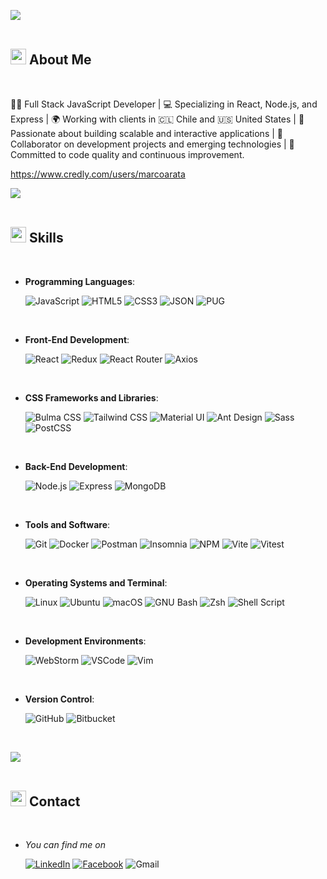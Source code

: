 <!--
**marcoarata/marcoarata** is a ✨ _special_ ✨ repository because its `README.md` (this file) appears on your GitHub profile.

Here are some ideas to get you started:

- 🔭 I’m currently working on ...
- 🌱 I’m currently learning ...
- 👯 I’m looking to collaborate on ...
- 🤔 I’m looking for help with ...
- 💬 Ask me about ...
- 📫 How to reach me: ...
- 😄 Pronouns: ...
- ⚡ Fun fact: ...
-->

<img src="https://user-images.githubusercontent.com/73097560/115834477-dbab4500-a447-11eb-908a-139a6edaec5c.gif"><br><br>

## <img src="https://media2.giphy.com/media/QssGEmpkyEOhBCb7e1/giphy.gif?cid=ecf05e47a0n3gi1bfqntqmob8g9aid1oyj2wr3ds3mg700bl&rid=giphy.gif" width ="25"><b> About Me</b>
<br>

👨‍💻 Full Stack JavaScript Developer | 💻 Specializing in React, Node.js, and Express | 🌍 Working with clients in 🇨🇱 Chile and 🇺🇸 United States | 🚀 Passionate about building scalable and interactive applications | 🤝 Collaborator on development projects and emerging technologies | 🎯 Committed to code quality and continuous improvement.

https://www.credly.com/users/marcoarata

<img src="https://user-images.githubusercontent.com/73097560/115834477-dbab4500-a447-11eb-908a-139a6edaec5c.gif"><br><br>

## <img src="https://media2.giphy.com/media/QssGEmpkyEOhBCb7e1/giphy.gif?cid=ecf05e47a0n3gi1bfqntqmob8g9aid1oyj2wr3ds3mg700bl&rid=giphy.gif" width ="25"><b> Skills</b>
<br>

<p align="center">

- **Programming Languages**:
  
  ![JavaScript](https://img.shields.io/badge/JavaScript%20-%23F7DF1E.svg?style=for-the-badge&logo=javascript&logoColor=black)
  ![HTML5](https://img.shields.io/badge/HTML5%20-%23E34F26.svg?style=for-the-badge&logo=html5&logoColor=white)
  ![CSS3](https://img.shields.io/badge/CSS3-1572B6?style=for-the-badge&logo=css3&logoColor=white)
  ![JSON](https://img.shields.io/badge/json-5E5C5C?style=for-the-badge&logo=json&logoColor=white)
  ![PUG](https://img.shields.io/badge/Pug-E3C29B?style=for-the-badge&logo=pug&logoColor=black)

<br>

- **Front-End Development**:
  
  ![React](https://img.shields.io/badge/React-20232A?style=for-the-badge&logo=react&logoColor=61DAFB)
  ![Redux](https://img.shields.io/badge/redux-%23593d88.svg?style=for-the-badge&logo=redux&logoColor=white)
  ![React Router](https://img.shields.io/badge/React_Router-CA4245?style=for-the-badge&logo=react-router&logoColor=white)
  ![Axios](https://img.shields.io/badge/axios-671ddf?&style=for-the-badge&logo=axios&logoColor=white)

<br>

- **CSS Frameworks and Libraries**:
  
  ![Bulma CSS](https://img.shields.io/badge/Bulma_CSS-00D1B2?style=for-the-badge&logo=bulma&logoColor=white)
  ![Tailwind CSS](https://img.shields.io/badge/tailwindcss-%2338B2AC.svg?style=for-the-badge&logo=tailwind-css&logoColor=white)
  ![Material UI](https://img.shields.io/badge/Material%20UI-007FFF?style=for-the-badge&logo=mui&logoColor=white)
  ![Ant Design](https://img.shields.io/badge/Ant%20Design-1890FF?style=for-the-badge&logo=antdesign&logoColor=white)
  ![Sass](https://img.shields.io/badge/Sass-CC6699?style=for-the-badge&logo=sass&logoColor=white)
  ![PostCSS](https://img.shields.io/badge/postcss-DD3A0A?style=for-the-badge&logo=postcss&logoColor=white)

<br>

- **Back-End Development**:
  
  ![Node.js](https://img.shields.io/badge/node.js-6DA55F?style=for-the-badge&logo=node.js&logoColor=white)
  ![Express](https://img.shields.io/badge/express.js-%23404d59.svg?style=for-the-badge&logo=express&logoColor=%2361DAFB)
  ![MongoDB](https://img.shields.io/badge/MongoDB-%234ea94b.svg?style=for-the-badge&logo=mongodb&logoColor=white)

<br>

- **Tools and Software**:
  
  ![Git](https://img.shields.io/badge/GIT-E44C30?style=for-the-badge&logo=git&logoColor=white)
  ![Docker](https://img.shields.io/badge/Docker-2CA5E0?style=for-the-badge&logo=docker&logoColor=white)
  ![Postman](https://img.shields.io/badge/Postman-FF6C37.svg?style=for-the-badge&logo=Postman&logoColor=white)
  ![Insomnia](https://img.shields.io/badge/Insomnia-5849be?style=for-the-badge&logo=Insomnia&logoColor=white)
  ![NPM](https://img.shields.io/badge/npm-CB3837?style=for-the-badge&logo=npm&logoColor=white)
  ![Vite](https://img.shields.io/badge/Vite-B73BFE?style=for-the-badge&logo=vite&logoColor=FFD62E)
  ![Vitest](https://img.shields.io/badge/Vitest-%236E9F18?style=for-the-badge&logo=Vitest&logoColor=%23fcd703)

<br>

- **Operating Systems and Terminal**:
  
  ![Linux](https://img.shields.io/badge/Linux-FCC624?style=for-the-badge&logo=linux&logoColor=black)
  ![Ubuntu](https://img.shields.io/badge/Ubuntu-35495E?style=for-the-badge&logo=ubuntu&logoColor=2CA5E0)
  ![macOS](https://img.shields.io/badge/macOS-000000?style=for-the-badge&logo=apple&logoColor=white)
  ![GNU Bash](https://img.shields.io/badge/GNU%20Bash-4EAA25?style=for-the-badge&logo=GNU%20Bash&logoColor=white)
  ![Zsh](https://img.shields.io/badge/Zsh-F15A24?style=for-the-badge&logo=Zsh&logoColor=white)
  ![Shell Script](https://img.shields.io/badge/Shell_Script-121011?style=for-the-badge&logo=gnu-bash&logoColor=white)

<br>

- **Development Environments**:
  
  ![WebStorm](https://img.shields.io/badge/WebStorm-000000?style=for-the-badge&logo=webstorm&logoColor=white)
  ![VSCode](https://img.shields.io/badge/Vscode-007ACC?style=for-the-badge&logo=visual-studio-code&logoColor=white)
  ![Vim](https://img.shields.io/badge/VIM-%2311AB00.svg?&style=for-the-badge&logo=vim&logoColor=white)

<br>

- **Version Control**:
  
  ![GitHub](https://img.shields.io/badge/github-%23121011.svg?style=for-the-badge&logo=github&logoColor=white)
  ![Bitbucket](https://img.shields.io/badge/Bitbucket-0747a6?style=for-the-badge&logo=bitbucket&logoColor=white)

<br>

<img src="https://user-images.githubusercontent.com/73097560/115834477-dbab4500-a447-11eb-908a-139a6edaec5c.gif"><br><br>

## <img src="https://media2.giphy.com/media/QssGEmpkyEOhBCb7e1/giphy.gif?cid=ecf05e47a0n3gi1bfqntqmob8g9aid1oyj2wr3ds3mg700bl&rid=giphy.gif" width ="25"><b> Contact</b>
<br>

<p align="center">

- *You can find me on*
  
    [![LinkedIn](https://img.shields.io/badge/LinkedIn-0077B5?style=for-the-badge&logo=linkedin&logoColor=white)](https://www.linkedin.com/in/marco-arata-de-nordenflycht/)
    [![Facebook](https://img.shields.io/badge/Facebook-1877F2?style=for-the-badge&logo=facebook&logoColor=white)](https://www.facebook.com/marco.arata.d/)
    ![Gmail](https://img.shields.io/badge/Gmail-D14836?style=for-the-badge&logo=gmail&logoColor=white)
  
